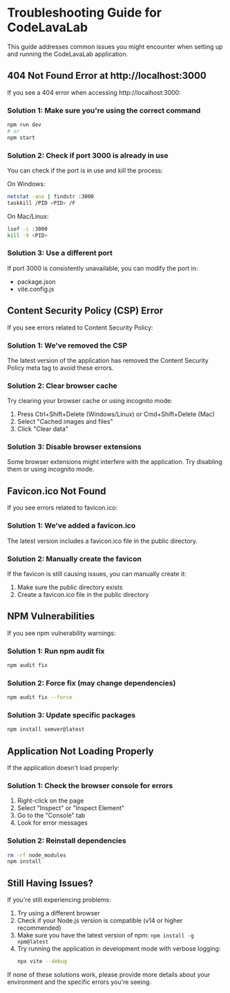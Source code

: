 # Troubleshooting Guide for CodeLavaLab

This guide addresses common issues you might encounter when setting up and running the CodeLavaLab application.

## 404 Not Found Error at http://localhost:3000

If you see a 404 error when accessing http://localhost:3000:

### Solution 1: Make sure you're using the correct command
```bash
npm run dev
# or
npm start
```

### Solution 2: Check if port 3000 is already in use
You can check if the port is in use and kill the process:

On Windows:
```bash
netstat -ano | findstr :3000
taskkill /PID <PID> /F
```

On Mac/Linux:
```bash
lsof -i :3000
kill -9 <PID>
```

### Solution 3: Use a different port
If port 3000 is consistently unavailable, you can modify the port in:
- package.json
- vite.config.js

## Content Security Policy (CSP) Error

If you see errors related to Content Security Policy:

### Solution 1: We've removed the CSP
The latest version of the application has removed the Content Security Policy meta tag to avoid these errors.

### Solution 2: Clear browser cache
Try clearing your browser cache or using incognito mode:
1. Press Ctrl+Shift+Delete (Windows/Linux) or Cmd+Shift+Delete (Mac)
2. Select "Cached images and files"
3. Click "Clear data"

### Solution 3: Disable browser extensions
Some browser extensions might interfere with the application. Try disabling them or using incognito mode.

## Favicon.ico Not Found

If you see errors related to favicon.ico:

### Solution 1: We've added a favicon.ico
The latest version includes a favicon.ico file in the public directory.

### Solution 2: Manually create the favicon
If the favicon is still causing issues, you can manually create it:
1. Make sure the public directory exists
2. Create a favicon.ico file in the public directory

## NPM Vulnerabilities

If you see npm vulnerability warnings:

### Solution 1: Run npm audit fix
```bash
npm audit fix
```

### Solution 2: Force fix (may change dependencies)
```bash
npm audit fix --force
```

### Solution 3: Update specific packages
```bash
npm install semver@latest
```

## Application Not Loading Properly

If the application doesn't load properly:

### Solution 1: Check the browser console for errors
1. Right-click on the page
2. Select "Inspect" or "Inspect Element"
3. Go to the "Console" tab
4. Look for error messages

### Solution 2: Reinstall dependencies
```bash
rm -rf node_modules
npm install
```

## Still Having Issues?

If you're still experiencing problems:

1. Try using a different browser
2. Check if your Node.js version is compatible (v14 or higher recommended)
3. Make sure you have the latest version of npm: `npm install -g npm@latest`
4. Try running the application in development mode with verbose logging:
   ```bash
   npx vite --debug
   ```

If none of these solutions work, please provide more details about your environment and the specific errors you're seeing.
